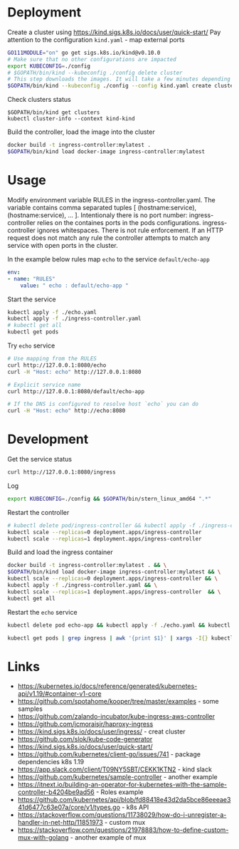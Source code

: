 # Deployment

Create a cluster using https://kind.sigs.k8s.io/docs/user/quick-start/
Pay attention to the configuration `kind.yaml` - map external ports
```sh
GO111MODULE="on" go get sigs.k8s.io/kind@v0.10.0
# Make sure that no other configurations are impacted
export KUBECONFIG=./config
# $GOPATH/bin/kind --kubeconfig ./config delete cluster
# This step downloads the images. It will take a few minutes depending on the connection
$GOPATH/bin/kind --kubeconfig ./config --config kind.yaml create cluster
```

Check clusters status
```
$GOPATH/bin/kind get clusters
kubectl cluster-info --context kind-kind
```

Build the controller, load the image into the cluster
```sh
docker build -t ingress-controller:mylatest .
$GOPATH/bin/kind load docker-image ingress-controller:mylatest
```

# Usage

Modify environment variable RULES in the ingress-controller.yaml. The variable contains comma separated tuples [ (hostname:service),(hostname:service), ... ]. Intentionaly there is no port number: ingress-controller relies on the containes ports in the pods configurations. ingress-controller ignores whitespaces. There is not rule enforcement. If an HTTP request does not match any rule the controller attempts to match any service with open ports in the cluster.

In the example below rules map `echo` to the service `default/echo-app`
```yaml
env:
- name: "RULES"
    value: " echo : default/echo-app "
```

Start the service 
```sh
kubectl apply -f ./echo.yaml
kubectl apply -f ./ingress-controller.yaml
# kubectl get all
kubectl get pods
```

Try `echo` service
```sh
# Use mapping from the RULES
curl http://127.0.0.1:8080/echo
curl -H "Host: echo" http://127.0.0.1:8080

# Explicit service name
curl http://127.0.0.1:8080/default/echo-app

# If the DNS is configured to resolve host `echo` you can do
curl -H "Host: echo" http://echo:8080
```

# Development

Get the service status 
```sh
curl http://127.0.0.1:8080/ingress
```

Log
```sh
export KUBECONFIG=./config && $GOPATH/bin/stern_linux_amd64 ".*"
```

Restart the controller 
```sh
# kubectl delete pod/ingress-controller && kubectl apply -f ./ingress-controller.yaml && kubectl get all
kubectl scale --replicas=0 deployment.apps/ingress-controller
kubectl scale --replicas=1 deployment.apps/ingress-controller
```

Build and load the ingress container
```sh
docker build -t ingress-controller:mylatest . && \
$GOPATH/bin/kind load docker-image ingress-controller:mylatest && \
kubectl scale --replicas=0 deployment.apps/ingress-controller && \
kubectl apply -f ./ingress-controller.yaml && \
kubectl scale --replicas=1 deployment.apps/ingress-controller  && \
kubectl get all
```

Restart the `echo` service
```sh
kubectl delete pod echo-app && kubectl apply -f ./echo.yaml && kubectl get all
```

```sh
kubectl get pods | grep ingress | awk '{print $1}' | xargs -I{} kubectl exec {}  -- curl --silent http://10.244.0.7:5688
```

# Links

* https://kubernetes.io/docs/reference/generated/kubernetes-api/v1.19/#container-v1-core 
* https://github.com/spotahome/kooper/tree/master/examples - some samples 
* https://github.com/zalando-incubator/kube-ingress-aws-controller
* https://github.com/jcmoraisjr/haproxy-ingress
* https://kind.sigs.k8s.io/docs/user/ingress/ - creat cluster
* https://github.com/slok/kube-code-generator
* https://kind.sigs.k8s.io/docs/user/quick-start/
* https://github.com/kubernetes/client-go/issues/741  - package dependencies k8s 1.19
* https://app.slack.com/client/T09NY5SBT/CEKK1KTN2  - kind slack
* https://github.com/kubernetes/sample-controller - another example
* https://itnext.io/building-an-operator-for-kubernetes-with-the-sample-controller-b4204be9ad56 - Roles example
* https://github.com/kubernetes/api/blob/fd88418e43d2da5bce86eeeae341d6477c63e07a/core/v1/types.go  - k8s API
* https://stackoverflow.com/questions/11738029/how-do-i-unregister-a-handler-in-net-http/11851973  - custom mux
* https://stackoverflow.com/questions/21978883/how-to-define-custom-mux-with-golang - another example of mux